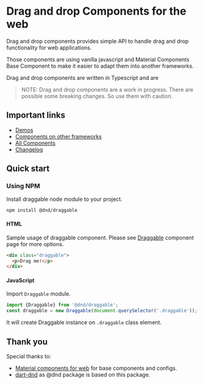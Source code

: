 # Drag and drop Components for the web

Drag and drop components provides simple API to handle drag and drop functionality for web applications.

Those components are using vanilla javascript and Material Components Base Component to make it easier to  adapt them into another frameworks.

Drag and drop components are written in Typescript and are 

> NOTE: Drag and drop components are a work in progress. There are possible some breaking changes. So use them with caution.

## Important links

- [Demos](https://dnd.lukaszrembacz.pl/examples/)
- [Components on other frameworks](docs/framework-wrappers.md)
- [All Components](packages/)
- [Changelog](./CHANGELOG.md)

## Quick start

### Using NPM

Install draggable node module to your project.

```
npm install @dnd/draggable
```

#### HTML

Sample usage of draggable component. Please see [Draggable](packages/draggable) component page for more options.

```html
<div class="draggable">
  <p>Drag me!</p>
</div>
```

#### JavaScript

Import `Draggable` module.

```js
import {Draggable} from '@dnd/draggable';
const draggable = new Draggable(document.querySelector('.draggable'));
```

It will create Draggable instance on `.draggable` class element.

## Thank you

Special thanks to:

- [Material components for web](https://github.com/material-components/material-components-web) for base components and configs.
- [dart-dnd](https://github.com/marcojakob/dart-dnd) as @dnd package is based on this package.
